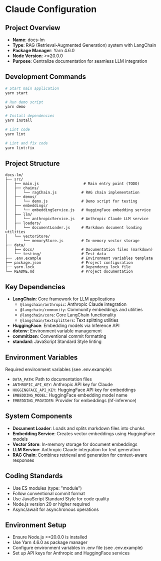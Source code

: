 # Claude Configuration

## Project Overview

- **Name**: docs-lm
- **Type**: RAG (Retrieval-Augmented Generation) system with LangChain
- **Package Manager**: Yarn 4.6.0
- **Node Version**: >=20.0.0
- **Purpose**: Centralize documentation for seamless LLM integration

## Development Commands

```bash
# Start main application
yarn start

# Run demo script
yarn demo

# Install dependencies
yarn install

# Lint code
yarn lint

# Lint and fix code
yarn lint:fix
```

## Project Structure

```
docs-lm/
├── src/
│   ├── main.js                    # Main entry point (TODO)
│   ├── chains/
│   │   └── ragChain.js           # RAG chain implementation
│   ├── demos/
│   │   └── demo.js               # Demo script for testing
│   ├── embeddings/
│   │   └── embeddingService.js   # HuggingFace embedding service
│   ├── llm/
│   │   └── anthropicService.js   # Anthropic Claude LLM service
│   ├── loaders/
│   │   └── documentLoader.js     # Markdown document loading utilities
│   └── vectorStore/
│       └── memoryStore.js        # In-memory vector storage
├── data/
│   ├── docs/                     # Documentation files (markdown)
│   └── testing/                  # Test data
├── .env.example                  # Environment variables template
├── package.json                  # Project configuration
├── yarn.lock                     # Dependency lock file
└── README.md                     # Project documentation
```

## Key Dependencies

- **LangChain**: Core framework for LLM applications
  - `@langchain/anthropic`: Anthropic Claude integration
  - `@langchain/community`: Community embeddings and utilities
  - `@langchain/core`: Core LangChain functionality
  - `@langchain/textsplitters`: Text splitting utilities
- **HuggingFace**: Embedding models via Inference API
- **dotenv**: Environment variable management
- **commitizen**: Conventional commit formatting
- **standard**: JavaScript Standard Style linting

## Environment Variables

Required environment variables (see .env.example):

- `DATA_PATH`: Path to documentation files
- `ANTHROPIC_API_KEY`: Anthropic API key for Claude
- `HUGGINGFACE_API_KEY`: HuggingFace API key for embeddings
- `EMBEDDING_MODEL`: HuggingFace embedding model name
- `EMBEDDING_PROVIDER`: Provider for embeddings (hf-inference)

## System Components

- **Document Loader**: Loads and splits markdown files into chunks
- **Embedding Service**: Creates vector embeddings using HuggingFace models
- **Vector Store**: In-memory storage for document embeddings
- **LLM Service**: Anthropic Claude integration for text generation
- **RAG Chain**: Combines retrieval and generation for context-aware responses

## Coding Standards

- Use ES modules (type: "module")
- Follow conventional commit format
- Use JavaScript Standard Style for code quality
- Node.js version 20 or higher required
- Async/await for asynchronous operations

## Environment Setup

- Ensure Node.js >=20.0.0 is installed
- Use Yarn 4.6.0 as package manager
- Configure environment variables in .env file (see .env.example)
- Set up API keys for Anthropic and HuggingFace services
